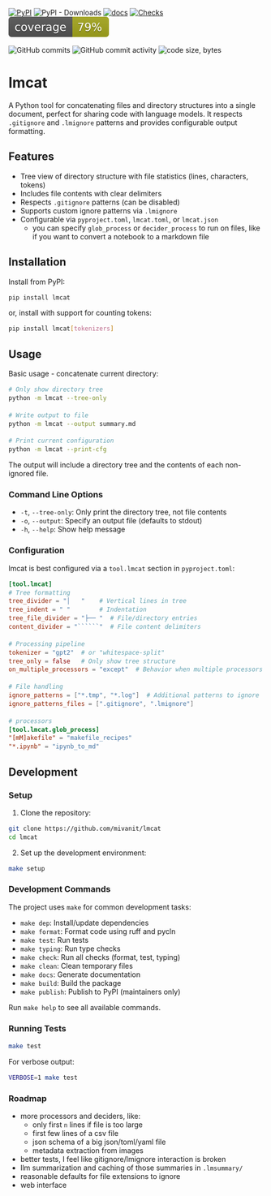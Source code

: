 [![PyPI](https://img.shields.io/pypi/v/lmcat)](https://pypi.org/project/lmcat/)
![PyPI - Downloads](https://img.shields.io/pypi/dm/lmcat)
[![docs](https://img.shields.io/badge/docs-latest-blue)](https://miv.name/lmcat)
[![Checks](https://github.com/mivanit/lmcat/actions/workflows/checks.yml/badge.svg)](https://github.com/mivanit/lmcat/actions/workflows/checks.yml)
[![Coverage](docs/coverage/coverage.svg)](docs/coverage/html/)

![GitHub commits](https://img.shields.io/github/commit-activity/t/mivanit/lmcat)
![GitHub commit activity](https://img.shields.io/github/commit-activity/m/mivanit/lmcat)
![code size, bytes](https://img.shields.io/github/languages/code-size/mivanit/lmcat)

# lmcat

A Python tool for concatenating files and directory structures into a single document, perfect for sharing code with language models. It respects `.gitignore` and `.lmignore` patterns and provides configurable output formatting.

## Features

- Tree view of directory structure with file statistics (lines, characters, tokens)
- Includes file contents with clear delimiters
- Respects `.gitignore` patterns (can be disabled)
- Supports custom ignore patterns via `.lmignore`
- Configurable via `pyproject.toml`, `lmcat.toml`, or `lmcat.json`
	- you can specify `glob_process` or `decider_process` to run on files, like if you want to convert a notebook to a markdown file

## Installation

Install from PyPI:

```bash
pip install lmcat
```

or, install with support for counting tokens:
```bash
pip install lmcat[tokenizers]
```

## Usage

Basic usage - concatenate current directory:

```bash
# Only show directory tree
python -m lmcat --tree-only

# Write output to file
python -m lmcat --output summary.md

# Print current configuration
python -m lmcat --print-cfg
```

The output will include a directory tree and the contents of each non-ignored file.

### Command Line Options

- `-t`, `--tree-only`: Only print the directory tree, not file contents
- `-o`, `--output`: Specify an output file (defaults to stdout)
- `-h`, `--help`: Show help message

### Configuration

lmcat is best configured via a `tool.lmcat` section in `pyproject.toml`:

```toml
[tool.lmcat]
# Tree formatting
tree_divider = "│   "    # Vertical lines in tree
tree_indent = " "        # Indentation
tree_file_divider = "├── "  # File/directory entries
content_divider = "``````"  # File content delimiters

# Processing pipeline
tokenizer = "gpt2"  # or "whitespace-split"
tree_only = false   # Only show tree structure
on_multiple_processors = "except"  # Behavior when multiple processors match

# File handling
ignore_patterns = ["*.tmp", "*.log"]  # Additional patterns to ignore
ignore_patterns_files = [".gitignore", ".lmignore"]

# processors
[tool.lmcat.glob_process]
"[mM]akefile" = "makefile_recipes"
"*.ipynb" = "ipynb_to_md"
```

## Development

### Setup

1. Clone the repository:
```bash
git clone https://github.com/mivanit/lmcat
cd lmcat
```

2. Set up the development environment:
```bash
make setup
```

### Development Commands

The project uses `make` for common development tasks:

- `make dep`: Install/update dependencies
- `make format`: Format code using ruff and pycln
- `make test`: Run tests
- `make typing`: Run type checks
- `make check`: Run all checks (format, test, typing)
- `make clean`: Clean temporary files
- `make docs`: Generate documentation
- `make build`: Build the package
- `make publish`: Publish to PyPI (maintainers only)

Run `make help` to see all available commands.

### Running Tests

```bash
make test
```

For verbose output:
```bash
VERBOSE=1 make test
```


### Roadmap

- more processors and deciders, like:
	- only first `n` lines if file is too large
	- first few lines of a csv file
	- json schema of a big json/toml/yaml file
	- metadata extraction from images
- better tests, I feel like gitignore/lmignore interaction is broken
- llm summarization and caching of those summaries in `.lmsummary/`
- reasonable defaults for file extensions to ignore
- web interface